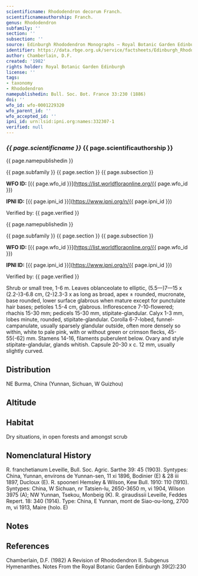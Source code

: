 ```yaml
---
scientificname: Rhododendron decorum Franch.
scientificnameauthorship: Franch.
genus: Rhododendron
subfamily: ''
section: ''
subsection: ''
source: Edinburgh Rhododendron Monographs – Royal Botanic Garden Edinburgh
identifier: https://data.rbge.org.uk/service/factsheets/Edinburgh_Rhododendron_Monographs.xhtml
author: Chamberlain, D.F.
created: '1982'
rights holder: Royal Botanic Garden Edinburgh
license: ''
tags:
- taxonomy
- Rhododendron
namepublishedin: Bull. Soc. Bot. France 33:230 (1886)
doi: ''
wfo_id: wfo-0001229320
wfo_parent_id: ''
wfo_accepted_id: ''
ipni_id: urn:lsid:ipni.org:names:332307-1
verified: null
---
```

### _{{ page.scientificname }}_ {{ page.scientificauthorship }}
 {{ page.namepublishedin }}

{{ page.subfamily }} {{ page.section }} {{ page.subsection }}

**WFO ID:** [{{ page.wfo_id }}](https://list.worldfloraonline.org/{{ page.wfo_id }})

**IPNI ID:** [{{ page.ipni_id }}](https://www.ipni.org/n/{{ page.ipni_id }})

Verified by: {{ page.verified }}

 {{ page.namepublishedin }}

{{ page.subfamily }} {{ page.section }} {{ page.subsection }}

**WFO ID:** [{{ page.wfo_id }}](https://list.worldfloraonline.org/{{ page.wfo_id }})

**IPNI ID:** [{{ page.ipni_id }}](https://www.ipni.org/n/{{ page.ipni_id }})

Verified by: {{ page.verified }}



Shrub or small tree, 1-6 m. Leaves oblanceolate to elliptic, (5.5—)7—15 x (2.2-)3-6.8 cm, (2-)2.3-3 x as long as broad, apex ± rounded, mucronate, base rounded, lower surface glabrous when mature except for punctulate hair bases; petioles 1.5-4 cm, glabrous. Inflorescence 7-10-flowered; rhachis 15-30 mm; pedicels 15-30 mm, stipitate-glandular. Calyx 1-3 mm, lobes minute, rounded, stipitate-glandular. Corolla 6-7-lobed, funnel-campanulate, usually sparsely glandular outside, often more densely so within, white to pale pink, with or without green or crimson flecks, 45-55(-62) mm. Stamens 14-16, filaments puberulent below. Ovary and style stipitate-glandular, glands whitish. Capsule 20-30 x c. 12 mm, usually slightly curved.

## Distribution
NE Burma, China (Yunnan, Sichuan, W Guizhou)

## Altitude


## Habitat
Dry situations, in open forests and amongst scrub

## Nomenclatural History
R. franchetianum Leveille, Bull. Soc. Agric. Sarthe 39: 45 (1903). Syntypes: China, Yunnan, environs de Yunnan-sen, 11 xi 1896, Bodinier (E) & 28 iii 1897, Ducloux (E). R. spooneri Hemsley & Wilson, Kew Bull. 1910: 110 (1910). Syntypes: China, W Sichuan, nr Tatsien-lu, 2650-3650 m, vi 1904, Wilson 3975 (A); NW Yunnan, Tsekou, Monbeig (K). R. giraudissii Leveille, Feddes Repert. 18: 340 (1914). Type: China, E Yunnan, mont de Siao-ou-long, 2700 m, vi 1913, Maire (holo. E)
                       
## Notes


## References

Chamberlain, D.F. (1982) A Revision of Rhododendron II. Subgenus Hymenanthes. Notes From the Royal Botanic Garden Edinburgh 39(2):230
